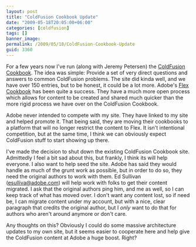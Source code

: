 ```yaml
---
layout: post
title: "ColdFusion Cookbook Update"
date: "2009-05-18T20:05:00+06:00"
categories: [coldfusion]
tags: []
banner_image: 
permalink: /2009/05/18/ColdFusion-Cookbook-Update
guid: 3360
---
```


For a few years now I've run (along with Jeremy Petersen) the
<a href="http://www.coldfusioncookbook.com">ColdFusion Cookbook</a>. The idea was simple: Provide a set of very direct questions and answers to common ColdFusion problems. The site did kinda well, and we have over 150 entries, but to be honest, it could be a lot more. Adobe's <a href="http://www.adobe.com/cfusion/communityengine/index.cfm?event=homepage&productId=2">Flex Cookbook</a> has been quite a success. They have a much more open process which allows for content to be created and shared much quicker than the more rigid process we have over on the ColdFusion Cookbook.

Adobe never intended to compete with my site. They have linked to my site and helped promote it. That being said, they are moving their cookbooks to a platform that will no longer restrict the content to Flex. It isn't intentional competition, but at the same time, I think we can obviously expect ColdFusion stuff to start showing up there.

I've made the decision to shut down the existing ColdFusion Cookbook site. Admittedly I feel a bit sad about this, but frankly, I think its will help everyone. I also want to help seed the site. Adobe has said they would handle as much of the grunt work as possible, but in order to do so, they need the original authors to work with them. Ed Sullivan (esulliva@adobe.com) will help work with folks to get their content migrated. I ask that the original authors ping him, and me as well, so I can keep track of what has moved over. I don't want any content lost, so if need be, I can migrate content under my account, but with a nice, clear paragraph that credits the original author, but I <i>only</i> want to do that for authors who aren't around anymore or don't care. 

Any thoughts on this? Obviously I could do some massive architecture updates to my own site, but it seems easier to cooperate here and help give the ColdFusion content at Adobe a huge boost. Right?